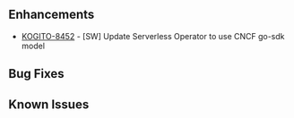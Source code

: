 <!-- Keep them in alphabetical order -->
## Enhancements
- [KOGITO-8452](https://issues.redhat.com/browse/KOGITO-8452) - [SW] Update Serverless Operator to use CNCF go-sdk model

## Bug Fixes

## Known Issues

